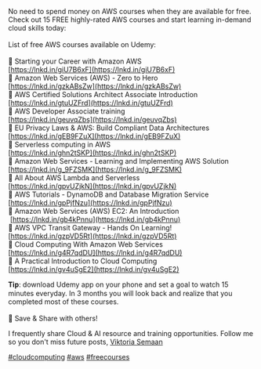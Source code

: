 
No need to spend money on AWS courses when they are available for free. Check out 15 FREE highly-rated AWS courses and start learning in-demand cloud skills today:  
   
List of free AWS courses available on Udemy:  
   
🔸 Starting your Career with Amazon AWS  
[https://lnkd.in/giU7B6xF](https://lnkd.in/giU7B6xF)  
🔸 Amazon Web Services (AWS) - Zero to Hero  
[https://lnkd.in/gzkABsZw](https://lnkd.in/gzkABsZw)  
🔸 AWS Certified Solutions Architect Associate Introduction  
[https://lnkd.in/gtuUZFrd](https://lnkd.in/gtuUZFrd)  
🔸 AWS Developer Associate training  
[https://lnkd.in/geuvqZbs](https://lnkd.in/geuvqZbs)  
🔸 EU Privacy Laws & AWS: Build Compliant Data Architectures  
[https://lnkd.in/gEB9FZuX](https://lnkd.in/gEB9FZuX)  
🔸 Serverless computing in AWS  
[https://lnkd.in/ghn2tSKP](https://lnkd.in/ghn2tSKP)  
🔸 Amazon Web Services - Learning and Implementing AWS Solution  
[https://lnkd.in/g_9FZSMK](https://lnkd.in/g_9FZSMK)  
🔸 All About AWS Lambda and Serverless  
[https://lnkd.in/gpvUZjkN](https://lnkd.in/gpvUZjkN)  
🔸 AWS Tutorials - DynamoDB and Database Migration Service  
[https://lnkd.in/gpPjfNzu](https://lnkd.in/gpPjfNzu)  
🔸 Amazon Web Services (AWS) EC2: An Introduction  
 [https://lnkd.in/gb4kPnnu](https://lnkd.in/gb4kPnnu)  
🔸 AWS VPC Transit Gateway - Hands On Learning!  
[https://lnkd.in/gzpVD5Rt](https://lnkd.in/gzpVD5Rt)  
🔸 Cloud Computing With Amazon Web Services  
[https://lnkd.in/g4R7qdDU](https://lnkd.in/g4R7qdDU)  
🔸 A Practical Introduction to Cloud Computing  
[https://lnkd.in/gv4uSgE2](https://lnkd.in/gv4uSgE2)  
  
𝐓𝐢𝐩: download Udemy app on your phone and set a goal to watch 15 minutes everyday. In 3 months you will look back and realize that you completed most of these courses.  
   
📌 Save & Share with others!  
  
I frequently share Cloud & AI resource and training opportunities. Follow me so you don't miss future posts, [Viktoria Semaan](https://www.linkedin.com/in/ACoAAAVQnwcBs0Mo0Hms5xJhXg-Ee3ottsoPNtc)  
  
[#cloudcomputing](https://www.linkedin.com/feed/hashtag/?keywords=cloudcomputing&highlightedUpdateUrns=urn%3Ali%3Aactivity%3A7132359431400390656) [#aws](https://www.linkedin.com/feed/hashtag/?keywords=aws&highlightedUpdateUrns=urn%3Ali%3Aactivity%3A7132359431400390656) [#freecourses](https://www.linkedin.com/feed/hashtag/?keywords=freecourses&highlightedUpdateUrns=urn%3Ali%3Aactivity%3A7132359431400390656)